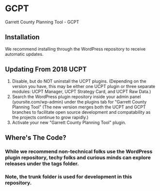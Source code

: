 # GCPT
Garrett County Planning Tool - GCPT

## Installation
We recommend installing through the WordPress repository to receive automatic updates.

## Updating From 2018 UCPT
1. Disable, but do NOT uninstall the UCPT plugins. 
   (Depending on the version you have, this may be either one UCPT plugin or three separate modules: UCPT Manager, UCPT Strategy Card, and UCPT Raw Data.)
2. Search the WordPress plugin repository inside your admin panel (yoursite.com/wp-admin) under the plugins tab for "Garrett County Planning Tool"
   (The new version merges both the UCPT and GCPT branches to facilitate open source development and compatability as the projects continue to grow rapidly.)
3. Activate your new "Garrett County Planning Tool" plugin.

## Where's The Code?
### While we recommend non-technical folks use the WordPress plugin repository, techy folks and curious minds can explore releases under the tags folder. 
### Note, the trunk folder is used for development in this repository.
